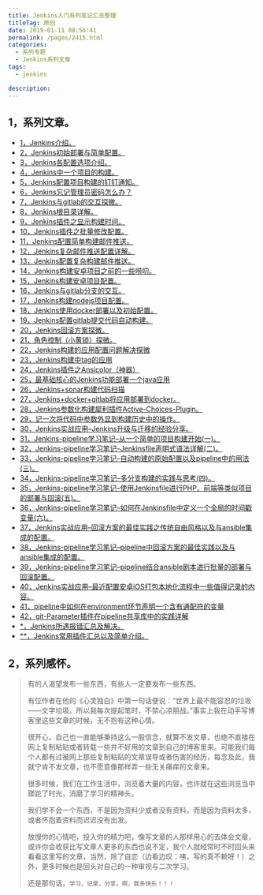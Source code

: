 ```yaml
---
title: Jenkins入门系列笔记汇总整理
titleTag: 原创
date: 2019-01-11 08:56:41
permalink: /pages/2415.html
categories: 
  - 系列专题
  - Jenkins系列文章
tags: 
  - jenkins

description: 
---
```


## 1，系列文章。

- [1，Jenkins介绍。](http://www.eryajf.net/56.html)
- [2，Jenkins初始部署与简单配置。](http://www.eryajf.net/63.html)
- [3，Jenkins各配置选项介绍。](http://www.eryajf.net/77.html)
- [4，Jenkins中一个项目的构建。](http://www.eryajf.net/85.html)
- [5，Jenkins配置项目构建的钉钉通知。](http://www.eryajf.net/104.html)
- [6，Jenkins忘记管理员密码怎么办？](http://www.eryajf.net/106.html)
- [7，Jenkins与gitlab的交互探微。](http://www.eryajf.net/294.html)
- [8，Jenkins根目录详解。](http://www.eryajf.net/302.html)
- [9，Jenkins插件之显示构建时间。](http://www.eryajf.net/329.html)
- [10，Jenkins插件之批量修改配置。](http://www.eryajf.net/334.html)
- [11，Jenkins配置简单构建邮件推送。](http://www.eryajf.net/342.html)
- [12，Jenkins复杂邮件推送配置详解。](http://www.eryajf.net/350.html)
- [13，Jenkins配置复杂构建邮件推送。](http://www.eryajf.net/374.html)
- [14，Jenkins构建安卓项目之前的一些唠叨。](http://www.eryajf.net/420.html)
- [15，Jenkins构建安卓项目配置。](http://www.eryajf.net/425.html)
- [16，Jenkins与gitlab分支的交互。](http://www.eryajf.net/613.html)
- [17，Jenkins构建nodejs项目配置。](http://www.eryajf.net/639.html)
- [18，Jenkins使用docker部署以及初始配置。](http://www.eryajf.net/701.html)
- [19，Jenkins配置gitlab提交代码自动构建。](http://www.eryajf.net/831.html)
- [20，Jenkins回滚方案探微。](http://www.eryajf.net/1404.html)
- [21，角色控制（小黄锁）探微。](http://www.eryajf.net/1445.html)
- [22，Jenkins构建的应用配置问题解决探微](http://www.eryajf.net/1626.html)
- [23，Jenkins构建中tag的应用](http://www.eryajf.net/1676.html)
- [24，Jenkins插件之Ansicolor（神器）](http://www.eryajf.net/1786.html)
- [25，最基础核心的Jenkins功能部署一个java应用](http://www.eryajf.net/1919.html)
- [26，Jenkins+sonar构建代码扫描](http://www.eryajf.net/1977.html)
- [27，Jenkins+docker+gitlab将应用部署到docker。](http://www.eryajf.net/2036.html)
- [28，Jenkins参数化构建犀利插件Active-Choices-Plugin。](http://www.eryajf.net/2075.html)
- [29，记一次将代码中参数外显到构建历史中的操作。](http://www.eryajf.net/2274.html)
- [30，Jenkins实战应用–Jenkins升级与迁移的经验分享。](http://www.eryajf.net/2705.html)
- [31，Jenkins-pipeline学习笔记–从一个简单的项目构建开始(一)。](http://www.eryajf.net/3292.html)
- [32，Jenkins-pipeline学习笔记–Jenkinsfile声明式语法详解(二)。](http://www.eryajf.net/3298.html)
- [33，Jenkins-pipeline学习笔记–自动构建的原始配置以及pipeline中的用法(三)。](http://www.eryajf.net/3304.html)
- [34，Jenkins-pipeline学习笔记–多分支构建的实践与思考(四)。](http://www.eryajf.net/3306.html)
- [35，Jenkins-pipeline学习笔记–使用Jenkinsfile进行PHP，前端等类似项目的部署与回滚(五)。](http://www.eryajf.net/3352.html)
- [36，Jenkins-pipeline学习笔记–如何在Jenkinsfile中定义一个全局的时间戳变量(六)。](http://www.eryajf.net/3491.html)
- [37，Jenkins实战应用–回滚方案的最佳实践之传统自由风格以及与ansible集成的配置。](http://www.eryajf.net/3508.html)
- [38，Jenkins-pipeline学习笔记–pipeline中回滚方案的最佳实践以及与ansible集成的配置。](http://www.eryajf.net/3510.html)
- [39，Jenkins-pipeline学习笔记–pipeline结合ansible剧本进行批量的部署与回滚配置。](http://www.eryajf.net/3512.html)
- [40，Jenkins实战应用–最近配置安卓iOS打包本地化流程中一些值得记录的内容。](http://www.eryajf.net/3514.html)
- [41，pipeline中如何在environment环节声明一个含有通配符的变量](http://www.eryajf.net/5140.html)
- [42，git-Parameter插件在pipeline共享库中的实践详解](http://www.eryajf.net/5328.html)
- [*，Jenkins所遇报错汇总及解决。](http://www.eryajf.net/562.html)
- [**，Jenkins常用插件汇总以及简单介绍。](http://www.eryajf.net/2280.html)



## 2，系列感怀。

> 有的人渴望发布一些东西，有些人一定要发布一些东西。
>
>有位作者在他的《心灵独白》中第一句话便说：“世界上最不能容忍的垃圾——文字垃圾。所以我每次提起笔时，不禁心凉胆战。”事实上我在动手写博客里这些文章的时候，无不抱有这种心情。
>
>很开心，自己也一直能够秉持这么一股信念，就算不发文章，也绝不直接在网上复制粘贴或者转载一些并不好用的文章到自己的博客里来。可能我们每个人都有过被网上那些复制粘贴的文章误导或者伤害的经历，每念及此，我就宁肯不发文章，也不愿意像那样弄一些无关痛痒的文章来。
>
>很多时候，我们在工作生活中，浏览着大量的内容，也许就在这些浏览当中蹉跎了时光，消磨了学习的精神头。
>
>我们学不会一个东西，不是因为资料少或者没有资料，而是因为资料太多，或者怀抱着资料而迟迟没有出发。
>
>放慢你的心情吧，投入你的精力吧，像写文章的人那样用心的去体会文章，或许你会收获比写文章人更多的东西也说不定，我个人就经常时不时回头来看看这里写的文章，当然，除了自恋（边看边叹：咦，写的真不赖呀！）之外，更多时候也是回头对自己的一种审视与二次学习。
>
>还是那句话，`学习，记录，分享。啊，我多快乐！！！`